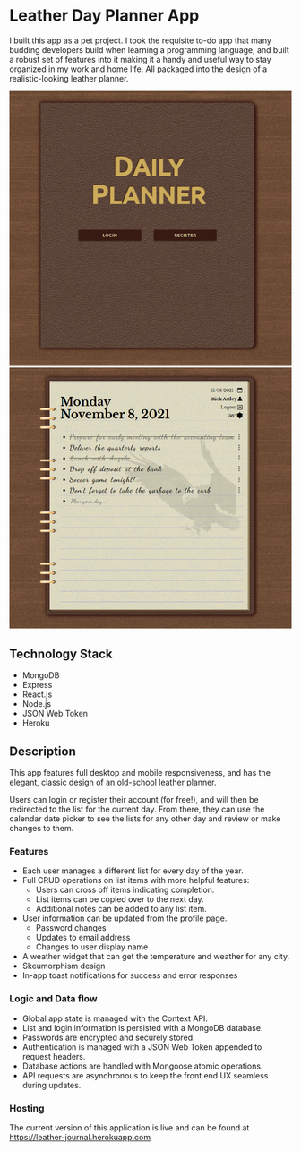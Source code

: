 # Leather Day Planner App

I built this app as a pet project. I took the requisite to-do app that many budding developers build when learning a programming language, and built a robust set of features into it making it a handy and useful way to stay organized in my work and home life. All packaged into the design of a realistic-looking leather planner.

![Screenshot](screenshots/landing.png)
![Screenshot](screenshots/today.png)

## Technology Stack

- MongoDB
- Express
- React.js
- Node.js
- JSON Web Token
- Heroku

## Description

This app features full desktop and mobile responsiveness,
and has the elegant, classic design of an old-school leather planner.

Users can login or register their account (for free!), and will then be redirected to the list for the current day. From there, they can use the calendar date picker to see the lists for any other day and review or make changes to them.

### Features

- Each user manages a different list for every day of the year.
- Full CRUD operations on list items with more helpful features:
  - Users can cross off items indicating completion.
  - List items can be copied over to the next day.
  - Additional notes can be added to any list item.
- User information can be updated from the profile page.
  - Password changes
  - Updates to email address
  - Changes to user display name
- A weather widget that can get the temperature and weather for any city.
- Skeumorphism design
- In-app toast notifications for success and error responses

### Logic and Data flow

- Global app state is managed with the Context API.
- List and login information is persisted with a MongoDB database.
- Passwords are encrypted and securely stored.
- Authentication is managed with a JSON Web Token appended to request headers.
- Database actions are handled with Mongoose atomic operations.
- API requests are asynchronous to keep the front end UX seamless during updates.

### Hosting

The current version of this application is live and can be found at https://leather-journal.herokuapp.com

